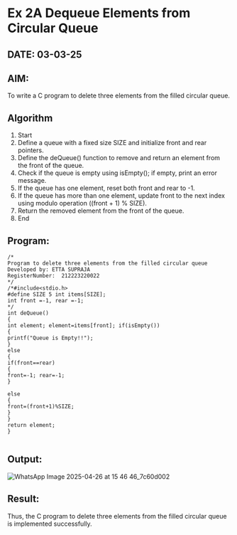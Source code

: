 # Ex 2A Dequeue Elements from Circular Queue
## DATE: 03-03-25
## AIM:
To write a C program to delete three elements from the filled circular queue.

## Algorithm
1.	Start
2.	Define a queue with a fixed size SIZE and initialize front and rear pointers.
3.	Define the deQueue() function to remove and return an element from the front of the queue.
4.	Check if the queue is empty using isEmpty(); if empty, print an error message.
5.	If the queue has one element, reset both front and rear to -1.
6.	If the queue has more than one element, update front to the next index using modulo operation ((front + 1) % SIZE).
7.	Return the removed element from the front of the queue.
8.	End
  

## Program:
```
/*
Program to delete three elements from the filled circular queue
Developed by: ETTA SUPRAJA
RegisterNumber:  212223220022
*/
/*#include<stdio.h>
#define SIZE 5 int items[SIZE];
int front =-1, rear =-1;
*/
int deQueue()
{
int element; element=items[front]; if(isEmpty())
{
printf("Queue is Empty!!");
}
else
{
if(front==rear)
{
front=-1; rear=-1;
}
 
else
{
front=(front+1)%SIZE;
}
}
return element;
}


```

## Output:

![WhatsApp Image 2025-04-26 at 15 46 46_7c60d002](https://github.com/user-attachments/assets/d08ec302-cd03-42be-a2fe-4b0bd9558810)

## Result:
Thus, the C program to delete three elements from the filled circular queue is implemented successfully.
